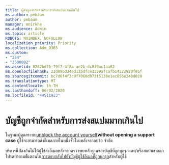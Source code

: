 ```yaml
---
title: ผู้ส่งถูกจํากัดสําหรับการส่งสแปมมากเกินไป
ms.author: pebaum
author: pebaum
manager: mnirkhe
ms.audience: Admin
ms.topic: article
ROBOTS: NOINDEX, NOFOLLOW
localization_priority: Priority
ms.collection: Adm_O365
ms.custom:
- "254"
- "3500002"
ms.assetid: 8282bd76-79f7-4f8a-ae2b-dc8f9ac1aa62
ms.openlocfilehash: 23d09bd34ad13bdfce3259afcafb14222920f95f
ms.sourcegitcommit: bc7d6f4f3c9f7060d073f5130e1ec856e248d020
ms.translationtype: MT
ms.contentlocale: th-TH
ms.lasthandoff: 06/02/2020
ms.locfileid: "44511923"
---
```

# <a name="account-is-restricted-for-sending-too-much-spam"></a>บัญชีถูกจํากัดสําหรับการส่งสแปมมากเกินไป

ในฐานะผู้ดูแลระบบ[unblock the account yourself](https://protection.office.com/?hash=/restrictedusers)**without opening a support case** ผู้ใช้จะสามารถส่งอีเมลภายในหนึ่งชั่วโมงหลังจากลบข้อ จํากัด

บริการนี้ป้องกันไม่ให้ผู้ใช้ส่งอีเมลหลังจากตรวจพบหลักฐานของบัญชีที่ถูกบุกรุกและ/หรือสแปมขาออก โปรดทําตามขั้นตอนใน[การตอบกลับไปยังบัญชีผู้ใช้อีเมลที่ถูกบุกรุก](https://docs.microsoft.com/microsoft-365/security/office-365-security/responding-to-a-compromised-email-account)สําหรับผู้ใช้
